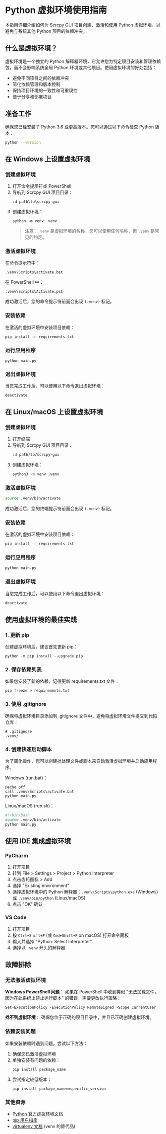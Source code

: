 # Python 虚拟环境使用指南

本指南详细介绍如何为 Scrcpy GUI 项目创建、激活和使用 Python 虚拟环境，以避免与系统其他 Python 项目的依赖冲突。

## 什么是虚拟环境？

虚拟环境是一个独立的 Python 解释器环境，它允许您为特定项目安装和管理依赖包，而不会影响系统全局 Python 环境或其他项目。使用虚拟环境的好处包括：

- 避免不同项目之间的依赖冲突
- 简化依赖管理和版本控制
- 保持项目环境的一致性和可重现性
- 便于分享和部署项目

## 准备工作

确保您已经安装了 Python 3.6 或更高版本。您可以通过以下命令检查 Python 版本：

```bash
python --version
```

## 在 Windows 上设置虚拟环境

### 创建虚拟环境

1. 打开命令提示符或 PowerShell
2. 导航到 Scrcpy GUI 项目目录：
   ```
   cd path\to\scrcpy-gui
   ```
3. 创建虚拟环境：
   ```
   python -m venv .venv
   ```
   > 注意：`.venv` 是虚拟环境的名称，您可以使用任何名称，但 `.venv` 是常见的约定。

### 激活虚拟环境

在命令提示符中：
```
.venv\Scripts\activate.bat
```

在 PowerShell 中：
```
.venv\Scripts\Activate.ps1
```

成功激活后，您的命令提示符前面会出现 `(.venv)` 标记。

### 安装依赖

在激活的虚拟环境中安装项目依赖：
```
pip install -r requirements.txt
```

### 运行应用程序

```
python main.py
```

### 退出虚拟环境

当您完成工作后，可以使用以下命令退出虚拟环境：
```
deactivate
```

## 在 Linux/macOS 上设置虚拟环境

### 创建虚拟环境

1. 打开终端
2. 导航到 Scrcpy GUI 项目目录：
   ```bash
   cd path/to/scrcpy-gui
   ```
3. 创建虚拟环境：
   ```bash
   python3 -m venv .venv
   ```

### 激活虚拟环境

```bash
source .venv/bin/activate
```

成功激活后，您的终端提示符前面会出现 `(.venv)` 标记。

### 安装依赖

在激活的虚拟环境中安装项目依赖：
```bash
pip install -r requirements.txt
```

### 运行应用程序

```bash
python main.py
```

### 退出虚拟环境

当您完成工作后，可以使用以下命令退出虚拟环境：
```bash
deactivate
```

## 使用虚拟环境的最佳实践

### 1. 更新 pip

创建虚拟环境后，建议首先更新 pip：
```
python -m pip install --upgrade pip
```

### 2. 保存依赖列表

如果您安装了新的依赖，记得更新 requirements.txt 文件：
```
pip freeze > requirements.txt
```

### 3. 使用 .gitignore

确保将虚拟环境目录添加到 .gitignore 文件中，避免将虚拟环境文件提交到代码仓库：
```
# .gitignore
.venv/
```

### 4. 创建快速启动脚本

为了简化操作，您可以创建批处理文件或脚本来自动激活虚拟环境并启动应用程序。

Windows (run.bat)：
```batch
@echo off
call .venv\Scripts\activate.bat
python main.py
```

Linux/macOS (run.sh)：
```bash
#!/bin/bash
source .venv/bin/activate
python main.py
```

## 使用 IDE 集成虚拟环境

### PyCharm

1. 打开项目
2. 转到 File > Settings > Project > Python Interpreter
3. 点击齿轮图标 > Add
4. 选择 "Existing environment"
5. 选择虚拟环境中的 Python 解释器：`.venv\Scripts\python.exe` (Windows) 或 `.venv/bin/python` (Linux/macOS)
6. 点击 "OK" 确认

### VS Code

1. 打开项目
2. 按 `Ctrl+Shift+P` (或 `Cmd+Shift+P` on macOS) 打开命令面板
3. 输入并选择 "Python: Select Interpreter"
4. 选择以 `.venv` 开头的解释器

## 故障排除

### 无法激活虚拟环境

**Windows PowerShell 问题**：
如果在 PowerShell 中收到类似 "无法加载文件，因为在此系统上禁止运行脚本" 的错误，需要更改执行策略：
```
Set-ExecutionPolicy -ExecutionPolicy RemoteSigned -Scope CurrentUser
```

**找不到虚拟环境**：
确保您位于正确的项目目录中，并且已正确创建虚拟环境。

### 依赖安装问题

如果安装依赖时遇到问题，尝试以下方法：

1. 确保您已激活虚拟环境
2. 单独安装有问题的依赖：
   ```
   pip install package_name
   ```
3. 尝试指定较低版本：
   ```
   pip install package_name==specific_version
   ```

### 其他资源

- [Python 官方虚拟环境文档](https://docs.python.org/3/library/venv.html)
- [pip 用户指南](https://pip.pypa.io/en/stable/user_guide/)
- [virtualenv 文档](https://virtualenv.pypa.io/en/latest/) (venv 的替代品) 